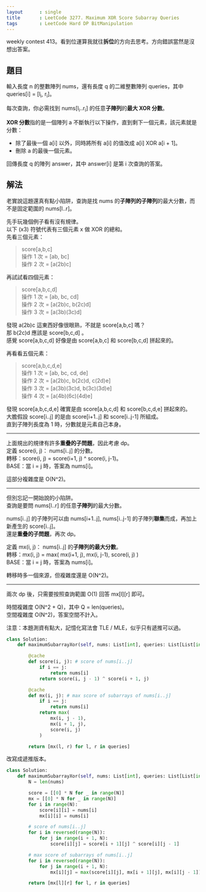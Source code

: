 ```yaml
---
layout      : single
title       : LeetCode 3277. Maximum XOR Score Subarray Queries
tags        : LeetCode Hard DP BitManipulation
---
```

weekly contest 413。看到位運算我就往**拆位**的方向去思考。方向錯誤當然是沒想出答案。  

## 題目

輸入長度 n 的整數陣列 nums，還有長度 q 的二維整數陣列 queries，其中 queries[i] = [l<sub>i</sub>, r<sub>i</sub>]。  

每次查詢，你必需找到 nums[l<sub>i</sub>..r<sub>i</sub>] 的任意**子陣列**的**最大 XOR 分數**。  

**XOR 分數**指的是一個陣列 a 不斷執行以下操作，直到剩下一個元素，該元素就是分數：  

- 除了最後一個 a[i] 以外，同時將所有 a[i] 的值改成 a[i] XOR a[i + 1]。  
- 刪除 a 的最後一個元素。  

回傳長度 q 的陣列 answer，其中 answer[i] 是第 i 次查詢的答案。  

## 解法

老實說這題還真有點小陷阱，查詢是找 nums 的**子陣列的子陣列**的最大分數，而不是固定範圍的 nums[l..r]。  

先手玩幾個例子看有沒有規律。  
以下 (x3) 符號代表有三個元素 x 做 XOR 的總和。  
先看三個元素：  
> score[a,b,c]  
> 操作 1 次 = [ab, bc]  
> 操作 2 次 = [a(2b)c]  

再試試看四個元素：  
> score[a,b,c,d]  
> 操作 1 次 = [ab, bc, cd]  
> 操作 2 次 = [a(2b)c, b(2c)d]  
> 操作 3 次 = [a(3b)(3c)d]  

發現 a(2b)c 這東西好像很眼熟，不就是 score[a,b,c] 嗎？  
那 b(2c)d 應該是 score[b,c,d] 。  
感覺 score[a,b,c,d] 好像是由 score[a,b,c] 和 score[b,c,d] 拼起來的。  

再看看五個元素：  
> score[a,b,c,d,e]  
> 操作 1 次 = [ab, bc, cd, de]  
> 操作 2 次 = [a(2b)c, b(2c)d, c(2d)e]  
> 操作 3 次 = [a(3b)(3c)d, b(3c)(3d)e]  
> 操作 4 次 = [a(4b)(6c)(4d)e]  

發現 score[a,b,c,d,e] 確實是由 score[a,b,c,d] 和 score[b,c,d,e] 拼起來的。  
大膽假設 score[i..j] 的是由 score[i+1..j] 和 score[i..j-1] 所組成。  
直到子陣列長度為 1 時，分數就是元素自己本身。  

---

上面規出的規律有許多**重疊的子問題**，因此考慮 dp。  
定義 score(i, j)： nums[i..j] 的分數。  
轉移：score(i, j) = score(i+1, j) ^ score(i, j-1)。  
BASE：當 i = j 時，答案為 nums[i]。  

這部分複雜度是 O(N^2)。  

---

但別忘記一開始說的小陷阱。  
查詢是要問 nums[l..r] 的任意**子陣列**的最大分數。  

nums[i..j] 的子陣列可以由 nums[i+1..j], nums[i..j-1] 的子陣列**聯集**而成，再加上新產生的 score[i..j]。  
還是**重疊的子問題**，再次 dp。  

定義 mx(i, j)： nums[i..j] 的**子陣列的最大分數**。  
轉移：mx(i, j) = max(
    mx(i+1, j),
    mx(i, j-1),
    score(i, j)
)  
BASE：當 i = j 時，答案為 nums[i]。

轉移時多一個來源，但複雜度還是 O(N^2)。  

---

兩次 dp 後，只需要按照查詢範圍 O(1) 回答 mx[l][r] 即可。  

時間複雜度 O(N^2 + Q)，其中 Q = len(queries)。  
空間複雜度 O(N^2)，答案空間不計入。  

注意：本題測資有點大，記憶化寫法會 TLE / MLE，似乎只有遞推可以過。  

```python
class Solution:
    def maximumSubarrayXor(self, nums: List[int], queries: List[List[int]]) -> List[int]:

        @cache
        def score(i, j): # score of nums[i..j]
            if i == j:
                return nums[i]
            return score(i, j - 1) ^ score(i + 1, j)

        @cache
        def mx(i, j): # max score of subarrays of nums[i..j]
            if i == j:
                return nums[i]
            return max(
                mx(i, j - 1),
                mx(i + 1, j),
                score(i, j)
            )

        return [mx(l, r) for l, r in queries]
```

改寫成遞推版本。  

```python
class Solution:
    def maximumSubarrayXor(self, nums: List[int], queries: List[List[int]]) -> List[int]:
        N = len(nums)

        score = [[0] * N for _ in range(N)]
        mx = [[0] * N for _ in range(N)]
        for i in range(N):
            score[i][i] = nums[i]
            mx[i][i] = nums[i]

        # score of nums[i..j]
        for i in reversed(range(N)):
            for j in range(i + 1, N):
                score[i][j] = score[i + 1][j] ^ score[i][j - 1]

        # max score of subarrays of nums[i..j]
        for i in reversed(range(N)):
            for j in range(i + 1, N):
                mx[i][j] = max(score[i][j], mx[i + 1][j], mx[i][j - 1])

        return [mx[l][r] for l, r in queries]
```
